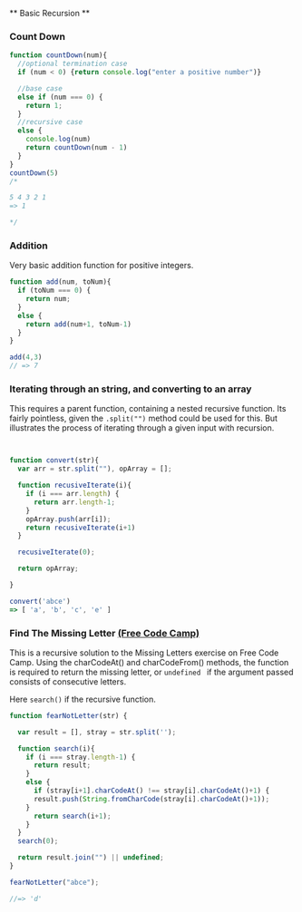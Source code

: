 ** Basic Recursion **

### Count Down
```JavaScript
function countDown(num){
  //optional termination case
  if (num < 0) {return console.log("enter a positive number")}

  //base case
  else if (num === 0) {
    return 1;
  }
  //recursive case
  else {
    console.log(num)
    return countDown(num - 1)
  }
}
countDown(5)
/*

5 4 3 2 1
=> 1

*/
```

### Addition

Very basic addition function for positive integers.

```javascript
function add(num, toNum){
  if (toNum === 0) {
    return num;
  }
  else {
    return add(num+1, toNum-1)
  }
}

add(4,3)
// => 7
```

### Iterating through an string, and converting to an array

This requires a parent function, containing a nested recursive function. Its fairly pointless, given the ```.split("")``` method could be used for this. But illustrates the process of iterating through a given input with recursion.

```javascript


function convert(str){
  var arr = str.split(""), opArray = [];

  function recusiveIterate(i){
    if (i === arr.length) {
      return arr.length-1;
    }
    opArray.push(arr[i]);
    return recusiveIterate(i+1)
  }

  recusiveIterate(0);

  return opArray;

}

convert('abce')
=> [ 'a', 'b', 'c', 'e' ]

```

### Find The Missing Letter [(Free Code Camp)](https://www.freecodecamp.com/challenges/missing-letters)

This is a recursive solution to the Missing Letters exercise on Free Code Camp. Using the charCodeAt() and charCodeFrom() methods, the function is required to return the missing letter, or ```undefined ``` if the argument passed consists of consecutive letters.

Here ```search()``` if the recursive function.

```JavaScript
function fearNotLetter(str) {

  var result = [], stray = str.split('');

  function search(i){
    if (i === stray.length-1) {
      return result;
    }
    else {
      if (stray[i+1].charCodeAt() !== stray[i].charCodeAt()+1) {
      result.push(String.fromCharCode(stray[i].charCodeAt()+1));
    }
      return search(i+1);
    }
  }
  search(0);

  return result.join("") || undefined;
}

fearNotLetter("abce");

//=> 'd'
```
